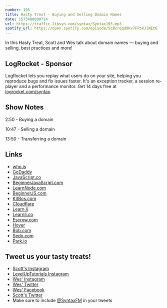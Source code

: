 ```yaml
---
number: 195
title: Hasty Treat - Buying and Selling Domain Names
date: 1573480800714
url: https://traffic.libsyn.com/syntax/Syntax195.mp3
spotify_url: https://open.spotify.com/episode/5cBcrqqd0Kv7FPbXJlNEtG
---
```


In this Hasty Treat, Scott and Wes talk about domain names — buying and selling, best practices and more!

## LogRocket - Sponsor
LogRocket lets you replay what users do on your site, helping you reproduce bugs and fix issues faster. It's an exception tracker, a session re-player and a performance monitor. Get 14 days free at [logrocket.com/syntax](https://logrocket.com/syntax).

## Show Notes

2:50 - Buying a domain

10:47 - Selling a domain

13:50 - Transferring a domain

## Links
* [who.is](https://who.is/)
* [GoDaddy](https://www.godaddy.com/)
* [JavaScript.co](https://javascript.co/)
* [BeginnerJavaScript.com](https://www.beginnerjavascript.com/)
* [LearnNode.com](https://learnnode.com/)
* [BeginnerJS.com](https://beginnerjs.com/)
* [KitBos.com](https://kitbos.com/)
* [Cloudflare](https://www.cloudflare.com/)
* [Learn.li](http://learn.li/)
* [Learnli.co](http://learnli.co/)
* [Escrow.com](http://escrow.com/)
* [Hover](https://hover.com/)
* [Bob.com](http://bob.com)
* [Sedo.com](https://sedo.com/)
* [Park.io](https://park.io/)

## Tweet us your tasty treats!
* [Scott's Instagram](https://www.instagram.com/stolinski/)
* [LevelUpTutorials Instagram](https://www.instagram.com/LevelUpTutorials/)
* [Wes' Instagram](https://www.instagram.com/wesbos/)
* [Wes' Twitter](https://twitter.com/wesbos)
* [Wes' Facebook](https://www.facebook.com/wesbos.developer)
* [Scott's Twitter](https://twitter.com/stolinski)
* Make sure to include [@SyntaxFM](https://twitter.com/SyntaxFM) in your tweets